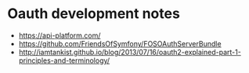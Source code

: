 Oauth development notes
=======================

 * https://api-platform.com/
 * https://github.com/FriendsOfSymfony/FOSOAuthServerBundle
 * http://iamtankist.github.io/blog/2013/07/16/oauth2-explained-part-1-principles-and-terminology/